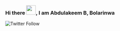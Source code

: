 ### Hi there <img src="https://raw.githubusercontent.com/MartinHeinz/MartinHeinz/master/wave.gif" width="30px">, I am Abdulakeem B, Bolarinwa


![Twitter Follow](https://img.shields.io/twitter/follow/koma_lee)

<!--
**Meekah1/Meekah1** is a ✨ _special_ ✨ repository because its `README.md` (this file) appears on your GitHub profile.

Here are some ideas to get you started:

- 🔭 I’m currently working on ...
- 🌱 I’m currently learning ...
- 👯 I’m looking to collaborate on ...
- 🤔 I’m looking for help with ...
- 💬 Ask me about ...
- 📫 How to reach me: ...
- 😄 Pronouns: ...
- ⚡ Fun fact: ...
-->
